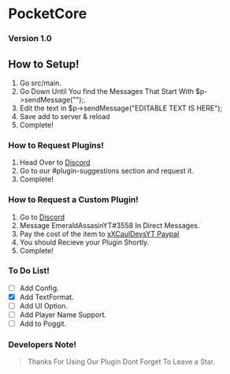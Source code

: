# PocketCore
### Version 1.0

## How to Setup!
1) Go src/main.
2) Go Down Until You find the Messages That Start With $p->sendMessage("");.
3) Edit the text in $p->sendMessage("EDITABLE TEXT IS HERE");
4) Save add to server & reload
5) Complete!

### How to Request Plugins!
1) Head Over to [Discord](https://discord.gg/F7ENvAe)
2) Go to our #plugin-suggestions section and request it.
3) Complete!

### How to Request a Custom Plugin!
1) Go to [Discord](https://discord.gg/F7ENvAe)
2) Message EmeraldAssasinYT#3558 In Direct Messages.
3) Pay the cost of the item to [xXCaulDevsYT Paypal](https://discord.gg/F7ENvAe)
4) You should Recieve your Plugin Shortly.
5) Complete!

### To Do List!
- [ ] Add Config.
- [x] Add TextFormat.
- [ ] Add UI Option.
- [ ] Add Player Name Support.
- [ ] Add to Poggit.

### Developers Note!
> Thanks For Using Our Plugin Dont Forget To Leave a Star.

